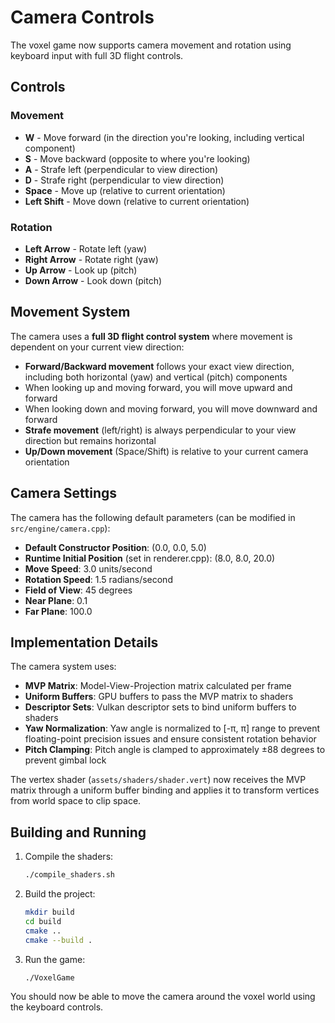 # Camera Controls

The voxel game now supports camera movement and rotation using keyboard input with full 3D flight controls.

## Controls

### Movement
- **W** - Move forward (in the direction you're looking, including vertical component)
- **S** - Move backward (opposite to where you're looking)
- **A** - Strafe left (perpendicular to view direction)
- **D** - Strafe right (perpendicular to view direction)
- **Space** - Move up (relative to current orientation)
- **Left Shift** - Move down (relative to current orientation)

### Rotation
- **Left Arrow** - Rotate left (yaw)
- **Right Arrow** - Rotate right (yaw)
- **Up Arrow** - Look up (pitch)
- **Down Arrow** - Look down (pitch)

## Movement System

The camera uses a **full 3D flight control system** where movement is dependent on your current view direction:

- **Forward/Backward movement** follows your exact view direction, including both horizontal (yaw) and vertical (pitch) components
- When looking up and moving forward, you will move upward and forward
- When looking down and moving forward, you will move downward and forward
- **Strafe movement** (left/right) is always perpendicular to your view direction but remains horizontal
- **Up/Down movement** (Space/Shift) is relative to your current camera orientation

## Camera Settings

The camera has the following default parameters (can be modified in `src/engine/camera.cpp`):

- **Default Constructor Position**: (0.0, 0.0, 5.0)
- **Runtime Initial Position** (set in renderer.cpp): (8.0, 8.0, 20.0)
- **Move Speed**: 3.0 units/second
- **Rotation Speed**: 1.5 radians/second
- **Field of View**: 45 degrees
- **Near Plane**: 0.1
- **Far Plane**: 100.0

## Implementation Details

The camera system uses:
- **MVP Matrix**: Model-View-Projection matrix calculated per frame
- **Uniform Buffers**: GPU buffers to pass the MVP matrix to shaders
- **Descriptor Sets**: Vulkan descriptor sets to bind uniform buffers to shaders
- **Yaw Normalization**: Yaw angle is normalized to [-π, π] range to prevent floating-point precision issues and ensure consistent rotation behavior
- **Pitch Clamping**: Pitch angle is clamped to approximately ±88 degrees to prevent gimbal lock

The vertex shader (`assets/shaders/shader.vert`) now receives the MVP matrix through a uniform buffer binding and applies it to transform vertices from world space to clip space.

## Building and Running

1. Compile the shaders:
   ```bash
   ./compile_shaders.sh
   ```

2. Build the project:
   ```bash
   mkdir build
   cd build
   cmake ..
   cmake --build .
   ```

3. Run the game:
   ```bash
   ./VoxelGame
   ```

You should now be able to move the camera around the voxel world using the keyboard controls.
